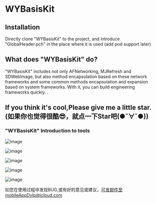 # WYBasisKit

## Installation
Directly clone "WYBasisKit" to the project, and introduce "GlobalHeader.pch" in the place where it is used (add pod support later)

## What does "WYBasisKit" do?

"WYBasisKit" includes not only AFNetworking, MJRefresh and SDWebImage, but also method encapsulation based on these network frameworks and some common methods encapsulation and expansion based on system frameworks. With it, you can build engineering frameworks quickly. .

## If you think it's cool,Please give me a little star. (如果你也觉得很酷😎，就点一下Star吧(●ˇ∀ˇ●))

### "WYBasisKit" Introduction to tools

![image](https://github.com/Jacke-xu/WYBasisKit/blob/master/GitResource/directory.jpg)

![image](https://github.com/Jacke-xu/WYBasisKit/blob/master/GitResource/WYBasisKit:Layout:UILable.gif)

![image](https://github.com/Jacke-xu/WYBasisKit/blob/master/GitResource/WYBasisKit:Layout:UITextField.gif)

![image](https://github.com/Jacke-xu/WYBasisKit/blob/master/GitResource/WYBasisKit:Layout:UITextView.gif)

![image](https://github.com/Jacke-xu/WYBasisKit/blob/master/GitResource/WYBasisKit:LoadingState.gif)






如您在使用过程中发现BUG,或有好的意见或建议，可发邮件至mobileAppDvlp@icloud.com
